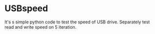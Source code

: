 # USBspeed

It's s simple python code to test the speed of USB drive. Separately test read and write speed on 5 iteration.

